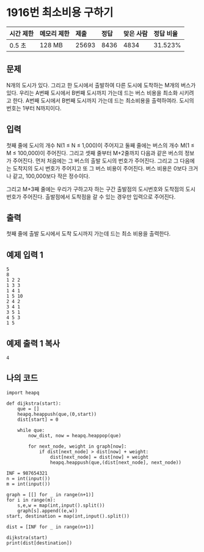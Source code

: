 # 1916번 최소비용 구하기

| 시간 제한 | 메모리 제한 | 제출  | 정답 | 맞은 사람 | 정답 비율 |
| :-------- | :---------- | :---- | :--- | :-------- | :-------- |
| 0.5 초    | 128 MB      | 25693 | 8436 | 4834      | 31.523%   |

## 문제

N개의 도시가 있다. 그리고 한 도시에서 출발하여 다른 도시에 도착하는 M개의 버스가 있다. 우리는 A번째 도시에서 B번째 도시까지 가는데 드는 버스 비용을 최소화 시키려고 한다. A번째 도시에서 B번째 도시까지 가는데 드는 최소비용을 출력하여라. 도시의 번호는 1부터 N까지이다.

## 입력

첫째 줄에 도시의 개수 N(1 ≤ N ≤ 1,000)이 주어지고 둘째 줄에는 버스의 개수 M(1 ≤ M ≤ 100,000)이 주어진다. 그리고 셋째 줄부터 M+2줄까지 다음과 같은 버스의 정보가 주어진다. 먼저 처음에는 그 버스의 출발 도시의 번호가 주어진다. 그리고 그 다음에는 도착지의 도시 번호가 주어지고 또 그 버스 비용이 주어진다. 버스 비용은 0보다 크거나 같고, 100,000보다 작은 정수이다.

그리고 M+3째 줄에는 우리가 구하고자 하는 구간 출발점의 도시번호와 도착점의 도시번호가 주어진다. 출발점에서 도착점을 갈 수 있는 경우만 입력으로 주어진다.

## 출력

첫째 줄에 출발 도시에서 도착 도시까지 가는데 드는 최소 비용을 출력한다.

## 예제 입력 1 

```
5
8
1 2 2
1 3 3
1 4 1
1 5 10
2 4 2
3 4 1
3 5 1
4 5 3
1 5
```

## 예제 출력 1 복사

```
4
```

## 나의 코드

```
import heapq

def dijkstra(start):
    que = []
    heapq.heappush(que,(0,start))
    dist[start] = 0

    while que:
        now_dist, now = heapq.heappop(que)

        for next_node, weight in graph[now]:
            if dist[next_node] > dist[now] + weight:
                dist[next_node] = dist[now] + weight
                heapq.heappush(que,(dist[next_node], next_node))

INF = 987654321
n = int(input())
m = int(input())

graph = [[] for _ in range(n+1)]
for i in range(m):
    s,e,w = map(int,input().split())
    graph[s].append((e,w))
start, destination = map(int,input().split())

dist = [INF for _ in range(n+1)]

dijkstra(start)
print(dist[destination])
```

